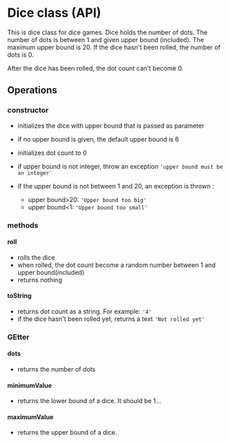 # Dice class (API)

This is dice class for dice games. Dice holds the number of dots. The number of dots is between 1 and given upper bound (included). The maximum upper bound is 20. If the dice hasn't been rolled, the number of dots is 0.

After the dice has been rolled, the dot count can't become 0.

## Operations

### **constructor**

- initializes the dice with upper bound that is passed as parameter
- if no upper bound is given, the default upper bound is 6
- initializes dot count to 0

- if upper bound is not integer, throw an exception `'upper bound must be an integer'`

- if the upper bound is not between 1 and 20, an exception is thrown :
  - upper bound>20: `'Upper bound too big'`
  - upper bound<1: `'Upper bound too small'`

### **methods**

#### **roll**

- rolls the dice
- when rolled, the dot count become a random number between 1 and upper bound(included)
- returns nothing

#### **toString**

- returns dot count as a string. For example: `'4'`
- if the dice hasn't been rolled yet, returns a text `'Not rolled yet'`

### **GEtter**

#### **dots**

- returns the number of dots

#### **minimumValue**

- returns the lower bound of a dice. It should be 1...

#### **maximumValue**

- returns the upper bound of a dice.
